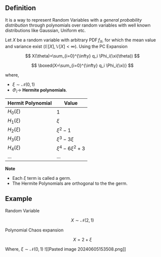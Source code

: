   
## Definition
It is a way to represent Random Variables with a *general probability distribution* through polynomials over random variables with well known distributions like Gaussian, Uniform etc. 

Let $X$ be a random variable with arbitrary $\operatorname{PDF} f_X$, for which the mean value and variance exist $(\mathbb{E}[X], \mathbb{V}[X]<\infty)$. 
Using the PC Expansion

$$
X(\theta)=\sum_{i=0}^{\infty} q_i \Phi_i(\xi(\theta))
$$


$$
\boxed{X=\sum_{i=0}^{\infty} q_i \Phi_i(\xi)}
$$


where, 
- $\xi \sim \mathcal{N}(0,1)$ 
- $\Phi_i\rightarrow$  **Hermite polynomials**.

| Hermit Polynomial  | Value                |
| ------------------ | -------------------- |
| $H_0(\xi)$         | 1                    |
| $H_1(\xi)$         | $\xi$                |
| $H_2(\xi)$         | $\xi^2 - 1$          |
| $H_3(\xi)$         | $\xi^3 - 3\xi$       |
| $H_4(\xi)$         | $\xi^4 - 6\xi^2 + 3$ |
| ...                | ...                  |



**Note** 
- Each $\xi$ term is called a germ.
- The Hermite Polynomials are orthogonal to the the germ. 


## Example

Random Variable

$$
X \sim \mathcal{N}(2,1)
$$

Polynomial Chaos expansion
 
$$
X=2+\xi
$$

 Where,  $\xi \sim \mathcal{N}(0,1)$
![[Pasted image 20240605153508.png]]




